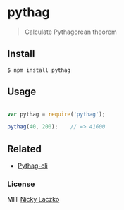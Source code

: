 pythag
======
> Calculate Pythagorean theorem

## Install
``$ npm install pythag``

## Usage
```javascript

var pythag = require('pythag');

pythag(40, 200);	// => 41600
```

## Related
- <a href='https://www.npmjs.com/package/pythag-cli'>Pythag-cli</a>

### License
MIT <a href='https://twitter.com/nickylaczko'>Nicky Laczko</a>